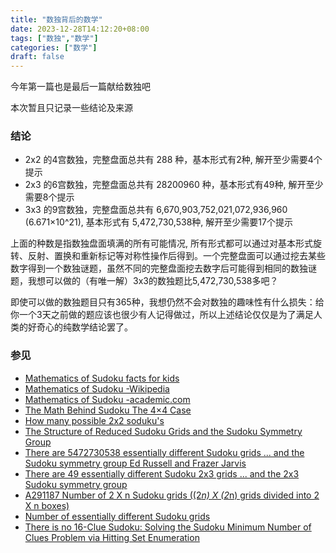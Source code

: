 ```yaml
---
title: "数独背后的数学"
date: 2023-12-28T14:12:20+08:00
tags: ["数独","数学"]
categories: ["数学"]
draft: false
---
```

今年第一篇也是最后一篇献给数独吧<!--more-->

本次暂且只记录一些结论及来源

### 结论
* 2x2 的4宫数独，完整盘面总共有 288 种，基本形式有2种, 解开至少需要4个提示
* 2x3 的6宫数独，完整盘面总共有 28200960 种，基本形式有49种, 解开至少需要8个提示
* 3x3 的9宫数独，完整盘面总共有 6,670,903,752,021,072,936,960 (6.671×10^21), 基本形式有 5,472,730,538种, 解开至少需要17个提示

上面的种数是指数独盘面填满的所有可能情况, 所有形式都可以通过对基本形式旋转、反射、置换和重新标记等对称性操作后得到。一个完整盘面可以通过挖去某些数字得到一个数独谜题，虽然不同的完整盘面挖去数字后可能得到相同的数独谜题，我想可以做的（有唯一解）3x3的数独题比5,472,730,538多吧？

即使可以做的数独题目只有365种，我想仍然不会对数独的趣味性有什么损失：给你一个3天之前做的题应该也很少有人记得做过，所以上述结论仅仅是为了满足人类的好奇心的纯数学结论罢了。

### 参见

* [Mathematics of Sudoku facts for kids](https://kids.kiddle.co/Mathematics_of_Sudoku)
* [Mathematics of Sudoku -Wikipedia](https://en.wikipedia.org/wiki/Mathematics_of_Sudoku)
* [Mathematics of Sudoku -academic.com](https://en-academic.com/dic.nsf/enwiki/1368721)
* [The Math Behind Sudoku
The 4×4 Case](https://pi.math.cornell.edu/~mec/Summer2009/Mahmood/Four.html)
* [
How many possible 2x2 soduku's](http://programmers.enjoysudoku.com/www.setbb.com/sudoku/viewtopic41e5.html?t=882&mforum=sudoku)
* [
The Structure of Reduced Sudoku Grids and the Sudoku Symmetry Group](https://downloads.hindawi.com/journals/ijct/2012/760310.pdf)
* [There are 5472730538 essentially different Sudoku grids
... and the Sudoku symmetry group
Ed Russell and Frazer Jarvis](https://archive.is/VpOW7)
* [There are 49 essentially different Sudoku 2x3 grids
... and the 2x3 Sudoku symmetry group](https://archive.is/2012.07.20-061559/http://www.afjarvis.staff.shef.ac.uk/sudoku/sud23gp.html#selection-13.13-13.14)
* [A291187		Number of 2 X n Sudoku grids ((2*n) X (2*n) grids divided into 2 X n boxes)](https://oeis.org/A291187)
* [Number of essentially different Sudoku grids](http://forum.enjoysudoku.com/number-of-essentially-different-sudoku-grids-t4281.html)
* [There is no 16-Clue Sudoku: Solving the Sudoku Minimum
Number of Clues Problem via Hitting Set Enumeration](https://arxiv.org/pdf/1201.0749.pdf)